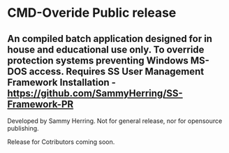 # CMD-Overide Public release

An compiled batch application designed for in house and educational use only. To override protection systems preventing Windows MS-DOS access. Requires SS User Management Framework Installation - https://github.com/SammyHerring/SS-Framework-PR
---
Developed by Sammy Herring. Not for general release, nor for opensource publishing.

Release for Cotributors coming soon.
